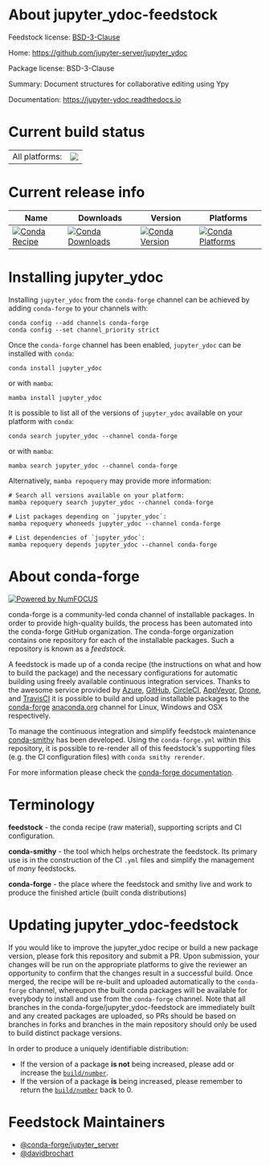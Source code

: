 About jupyter_ydoc-feedstock
============================

Feedstock license: [BSD-3-Clause](https://github.com/conda-forge/jupyter_ydoc-feedstock/blob/main/LICENSE.txt)

Home: https://github.com/jupyter-server/jupyter_ydoc

Package license: BSD-3-Clause

Summary: Document structures for collaborative editing using Ypy

Documentation: https://jupyter-ydoc.readthedocs.io

Current build status
====================


<table><tr><td>All platforms:</td>
    <td>
      <a href="https://dev.azure.com/conda-forge/feedstock-builds/_build/latest?definitionId=16089&branchName=main">
        <img src="https://dev.azure.com/conda-forge/feedstock-builds/_apis/build/status/jupyter_ydoc-feedstock?branchName=main">
      </a>
    </td>
  </tr>
</table>

Current release info
====================

| Name | Downloads | Version | Platforms |
| --- | --- | --- | --- |
| [![Conda Recipe](https://img.shields.io/badge/recipe-jupyter_ydoc-green.svg)](https://anaconda.org/conda-forge/jupyter_ydoc) | [![Conda Downloads](https://img.shields.io/conda/dn/conda-forge/jupyter_ydoc.svg)](https://anaconda.org/conda-forge/jupyter_ydoc) | [![Conda Version](https://img.shields.io/conda/vn/conda-forge/jupyter_ydoc.svg)](https://anaconda.org/conda-forge/jupyter_ydoc) | [![Conda Platforms](https://img.shields.io/conda/pn/conda-forge/jupyter_ydoc.svg)](https://anaconda.org/conda-forge/jupyter_ydoc) |

Installing jupyter_ydoc
=======================

Installing `jupyter_ydoc` from the `conda-forge` channel can be achieved by adding `conda-forge` to your channels with:

```
conda config --add channels conda-forge
conda config --set channel_priority strict
```

Once the `conda-forge` channel has been enabled, `jupyter_ydoc` can be installed with `conda`:

```
conda install jupyter_ydoc
```

or with `mamba`:

```
mamba install jupyter_ydoc
```

It is possible to list all of the versions of `jupyter_ydoc` available on your platform with `conda`:

```
conda search jupyter_ydoc --channel conda-forge
```

or with `mamba`:

```
mamba search jupyter_ydoc --channel conda-forge
```

Alternatively, `mamba repoquery` may provide more information:

```
# Search all versions available on your platform:
mamba repoquery search jupyter_ydoc --channel conda-forge

# List packages depending on `jupyter_ydoc`:
mamba repoquery whoneeds jupyter_ydoc --channel conda-forge

# List dependencies of `jupyter_ydoc`:
mamba repoquery depends jupyter_ydoc --channel conda-forge
```


About conda-forge
=================

[![Powered by
NumFOCUS](https://img.shields.io/badge/powered%20by-NumFOCUS-orange.svg?style=flat&colorA=E1523D&colorB=007D8A)](https://numfocus.org)

conda-forge is a community-led conda channel of installable packages.
In order to provide high-quality builds, the process has been automated into the
conda-forge GitHub organization. The conda-forge organization contains one repository
for each of the installable packages. Such a repository is known as a *feedstock*.

A feedstock is made up of a conda recipe (the instructions on what and how to build
the package) and the necessary configurations for automatic building using freely
available continuous integration services. Thanks to the awesome service provided by
[Azure](https://azure.microsoft.com/en-us/services/devops/), [GitHub](https://github.com/),
[CircleCI](https://circleci.com/), [AppVeyor](https://www.appveyor.com/),
[Drone](https://cloud.drone.io/welcome), and [TravisCI](https://travis-ci.com/)
it is possible to build and upload installable packages to the
[conda-forge](https://anaconda.org/conda-forge) [anaconda.org](https://anaconda.org/)
channel for Linux, Windows and OSX respectively.

To manage the continuous integration and simplify feedstock maintenance
[conda-smithy](https://github.com/conda-forge/conda-smithy) has been developed.
Using the ``conda-forge.yml`` within this repository, it is possible to re-render all of
this feedstock's supporting files (e.g. the CI configuration files) with ``conda smithy rerender``.

For more information please check the [conda-forge documentation](https://conda-forge.org/docs/).

Terminology
===========

**feedstock** - the conda recipe (raw material), supporting scripts and CI configuration.

**conda-smithy** - the tool which helps orchestrate the feedstock.
                   Its primary use is in the construction of the CI ``.yml`` files
                   and simplify the management of *many* feedstocks.

**conda-forge** - the place where the feedstock and smithy live and work to
                  produce the finished article (built conda distributions)


Updating jupyter_ydoc-feedstock
===============================

If you would like to improve the jupyter_ydoc recipe or build a new
package version, please fork this repository and submit a PR. Upon submission,
your changes will be run on the appropriate platforms to give the reviewer an
opportunity to confirm that the changes result in a successful build. Once
merged, the recipe will be re-built and uploaded automatically to the
`conda-forge` channel, whereupon the built conda packages will be available for
everybody to install and use from the `conda-forge` channel.
Note that all branches in the conda-forge/jupyter_ydoc-feedstock are
immediately built and any created packages are uploaded, so PRs should be based
on branches in forks and branches in the main repository should only be used to
build distinct package versions.

In order to produce a uniquely identifiable distribution:
 * If the version of a package **is not** being increased, please add or increase
   the [``build/number``](https://docs.conda.io/projects/conda-build/en/latest/resources/define-metadata.html#build-number-and-string).
 * If the version of a package **is** being increased, please remember to return
   the [``build/number``](https://docs.conda.io/projects/conda-build/en/latest/resources/define-metadata.html#build-number-and-string)
   back to 0.

Feedstock Maintainers
=====================

* [@conda-forge/jupyter_server](https://github.com/conda-forge/jupyter_server/)
* [@davidbrochart](https://github.com/davidbrochart/)

